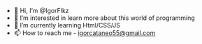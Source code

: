 - 👋 Hi, I’m @IgorFlkz
- 👀 I’m interested in learn more about this world of programming
- 🌱 I’m currently learning Html/CSS/JS
- 📫 How to reach me - igorcataneo55@gmail.com

<!---
IgorFlkz/IgorFlkz is a ✨ special ✨ repository because its `README.md` (this file) appears on your GitHub profile.
You can click the Preview link to take a look at your changes.
--->

